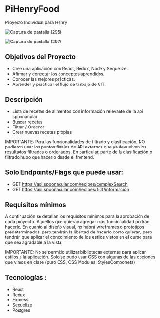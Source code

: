 # PiHenryFood
Proyecto Individual para Henry 

![Captura de pantalla (295)](https://user-images.githubusercontent.com/101735495/205678377-51aca972-b891-4eec-a9c9-809dc6799524.png)

![Captura de pantalla (297)](https://user-images.githubusercontent.com/101735495/205678424-5acbac5e-672b-472c-bc62-03d15e22d9c5.png)

 ## Objetivos del Proyecto

+ Cree una aplicación con React, Redux, Node y Sequelize.
+ Afirmar y conectar los conceptos aprendidos.
+ Conocer las mejores prácticas.
+ Aprender y practicar el flujo de trabajo de GIT.

## Descripción
+ Lista de recetas de alimentos con información relevante de la api spoonacular
+ Buscar recetas
+ Filtrar / Ordenar
+ Crear nuevas recetas propias

IMPORTANTE: Para las funcionalidades de filtrado y clasificación, NO pudieron usar los puntos finales de API externos que ya devuelven los resultados filtrados o ordenados. En particular, parte de la clasificación o filtrado hubo que hacerlo desde el frontend.

## Solo Endpoints/Flags que puede usar:
- GET https://api.spoonacular.com/recipes/complexSearch
- GET https://api.spoonacular.com/recipes/{id}/información

## Requisitos mínimos
A continuación se detallan los requisitos mínimos para la aprobación de cada proyecto. Aquellos que quieran agregar más funcionalidad podrán hacerlo. En cuanto al diseño visual, no habrá wireframes o prototipos predeterminados, pero tendrán la libertad de hacerlo como quieran, pero tendrán que aplicar el conocimiento de los estilos vistos en el curso para que sea agradable a la vista.

IMPORTANTE: No se permitio utilizar bibliotecas externas para aplicar estilos a la aplicación. Solo se pudo usar CSS con algunas de las opciones que vimos en clase (puro CSS, CSS Modules, StylesComponets)

## Tecnologías :
- React
- Redux
- Express
- Sequelize
- Postgres
